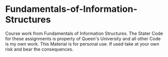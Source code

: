 # Fundamentals-of-Information-Structures
Course work from Fundamentals of Information Structures. 
The Stater Code for these assignments is property of Queen's University and all other Code is my own work.
This Material is for personal use. If used take at your own risk and bear the consequences.
